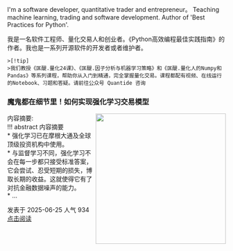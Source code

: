 I'm a software developer, quantitative trader and entrepreneur。 Teaching machine learning, trading and software development. Author of 'Best Practices for Python'. 

我是一名软件工程师、量化交易人和创业者。《Python高效编程最佳实践指南》的作者。我也是一系列开源软件的开发者或者维护者。

    >[!tip]
    >我们教授《匡醍.量化24课》、《匡醍.因子分析与机器学习策略》和《匡醍.量化人的Numpy和Pandas》等系列课程，帮助你从入门到精通，完全掌握量化交易。课程都配有视频、在线运行的Notebook、习题和答疑。请前往公众号 Quantide 咨询
    

<div class="as-grid m-t-md">
<div class="card-columns">
    
<div>
<h3>魔鬼都在细节里！如何实现强化学习交易模型</h3>
<img src="https://cdn.jsdelivr.net/gh/zillionare/images@main/images/2025/06/20250625204449.png" style="width: 300px" align="right"/>
<p><span>内容摘要:<br></span>!!! abstract 内容摘要<br>    * 强化学习已在摩根大通及全球顶级投资机构中使用。<br>    * 与监督学习不同，强化学习不会在每一步都只接受标准答案，它会尝试、忍受短期的损失，博取长期的收益。这就使得它有了对抗金融数据噪声的能力。<br>    * ...</p>

<p><span style="margin-right:20px">发表于 2025-06-25 人气 934 </span><span><a href="/blog/posts/factor-strategy/构建强化学习交易模型/">点击阅读</a></span></p>

</div><!--end-article-->

</div>
</div>


